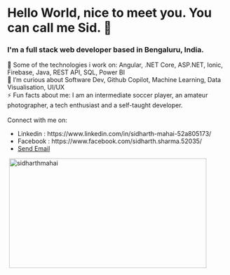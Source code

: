 <h1>Hello World, nice to meet you. You can call me Sid. 👋</h1>
<h3>I'm a full stack web developer based in Bengaluru, India.</h3>

🔭 Some of the technologies i work on: Angular, .NET Core, ASP.NET, Ionic, Firebase, Java, REST API, SQL, Power BI
<br>
🌱 I’m curious about Software Dev, Github Copilot, Machine Learning, Data Visualisation, UI/UX
<br>
⚡ Fun facts about me: I am an intermediate soccer player, an amateur photographer, a tech enthusiast and a self-taught developer.
<br><br>
Connect with me on: 
<ul>
  <li>Linkedin : https://www.linkedin.com/in/sidharth-mahai-52a805173/ </li>
  <li>Facebook : https://www.facebook.com/sidharth.sharma.52035/ </li>
  <li><a href = "mailto: sidharth.mahai.work@gmail.com">Send Email</a></li>
</ul>
<p>&nbsp;<img align="center" src="https://github-readme-stats.vercel.app/api?username=SidharthMahai&show_icons=true&title_color=ffffff&icon_color=bb2acf&text_color=ffffff&bg_color=151515" alt="sidharthmahai" width="450" height="250" /></p> 
